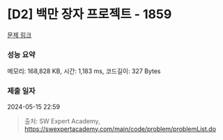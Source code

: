 # [D2] 백만 장자 프로젝트 - 1859 

[문제 링크](https://swexpertacademy.com/main/code/problem/problemDetail.do?contestProbId=AV5LrsUaDxcDFAXc) 

### 성능 요약

메모리: 168,828 KB, 시간: 1,183 ms, 코드길이: 327 Bytes

### 제출 일자

2024-05-15 22:59



> 출처: SW Expert Academy, https://swexpertacademy.com/main/code/problem/problemList.do